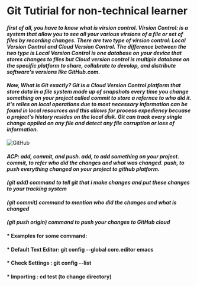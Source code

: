 # **Git Tutirial for non-technical learner**
#### *first of all, you have to know what is virsion control. Virsion Control: is a system that allow you to see all your various virsions of a file or set of files by recording changes. There are two type of virsion control: Local Version Control and Cloud Version Control. The difference between the two type is Local Version Control is one database on your device that stores changes to files but Cloud version control is multiple database on the specific platform to share, collabrate to devolop, and distribute software's versions like GitHub.com.* 

#### *Now, What is Git exactly? Git is a Cloud Version Control platform that store data in a file system made up of snapshots every time you change something on your project called commit to store a refernce to who did it. it's relies on local operations due to most necessary information can be found in local resources and this allows for process expediency becuase a project's history resides on the local disk. Git can track every single change applied on any file and detect any file corruption or loss of information.*
![GitHub](https://blog.udemy.com/wp-content/uploads/2015/08/image066.png)

#### *ACP: add, commit, and push. add, to add something on your project. commit, to refer who did the changes and what was changed. push, to push everything changed on your project to github platform.*
#### *(git add) command to tell git that i make changes and put these changes to your tracking system*
#### *(git commit) command to mention who did the changes and what is changed*
#### *(git push origin) command to push your changes to GitHub cloud*
#### * Examples for some command:
#### * Default Text Editor: git config --global core.editor emacs
#### * Check Settings : git config --list
#### * Importing : cd test (to change directory)

